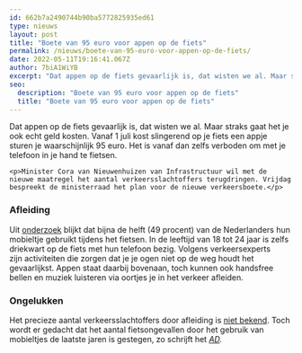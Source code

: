 ```yaml
---
id: 662b7a2490744b90ba5772825935ed61
type: nieuws
layout: post
title: "Boete van 95 euro voor appen op de fiets"
permalink: /nieuws/boete-van-95-euro-voor-appen-op-de-fiets/
date: 2022-05-11T19:16:41.067Z
author: 7biA1WiYB
excerpt: "Dat appen op de fiets gevaarlijk is, dat wisten we al. Maar straks gaat het je ook echt geld kosten. Vanaf 1 juli kost slingerend op je fiets een appje sturen je waarschijnlijk 95 euro. Het is vanaf dan zelfs verboden om met je telefoon in je hand te fietsen.   "
seo:
  description: "Boete van 95 euro voor appen op de fiets"
  title: "Boete van 95 euro voor appen op de fiets"
---
```

Dat appen op de fiets gevaarlijk is, dat wisten we al. Maar straks gaat het je ook echt geld kosten. Vanaf 1 juli kost slingerend op je fiets een appje sturen je waarschijnlijk 95 euro. Het is vanaf dan zelfs verboden om met je telefoon in je hand te fietsen.   

    <p>Minister Cora van Nieuwenhuizen van Infrastructuur wil met de nieuwe maatregel het aantal verkeersslachtoffers terugdringen. Vrijdag bespreekt de ministerraad het plan voor de nieuwe verkeersboete.</p>
<h3>Afleiding</h3>
<p>Uit <a href="https://www2.deloitte.com/nl/nl/pages/over-deloitte/articles/bijna-de-helft-van-nederlanders-gebruikt-mobiele-telefoon-tijdens-het-fietsen.html" target="_blank">onderzoek</a> blijkt dat bijna de helft (49 procent) van de Nederlanders hun mobieltje gebruikt tijdens het fietsen. In de leeftijd van 18 tot 24 jaar is zelfs driekwart op de fiets met hun telefoon bezig. Volgens verkeersexperts zijn activiteiten die zorgen dat je je ogen niet op de weg houdt het gevaarlijkst. Appen staat daarbij bovenaan, toch kunnen ook handsfree bellen en muziek luisteren via oortjes je in het verkeer afleiden.</p>
<h3>Ongelukken</h3>
<p>Het precieze aantal verkeersslachtoffers door afleiding is <a href="https://www.volkskrant.nl/nieuws-achtergrond/hoe-groot-is-de-invloed-van-smartphones-op-het-aantal-verkeersongelukken-~bf167788/" target="_blank">niet bekend</a>. Toch wordt er gedacht dat het aantal fietsongevallen door het gebruik van mobieltjes de laatste jaren is gestegen, zo schrijft het <em><a href="https://www.ad.nl/politiek/bon-van-95-euro-voor-appen-op-de-fiets~aeb03850/" target="_blank">AD</a>.</em></p>  
